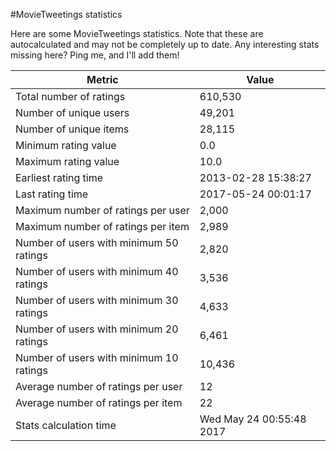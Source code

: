#MovieTweetings statistics

Here are some MovieTweetings statistics. Note that these are autocalculated and may not be completely up to date. Any interesting stats missing here? Ping me, and I'll add them!

Metric | Value
--- | ---
Total number of ratings                 | 610,530
Number of unique users                  | 49,201
Number of unique items                  | 28,115
Minimum rating value                    | 0.0
Maximum rating value                    | 10.0
Earliest rating time                    | 2013-02-28 15:38:27
Last rating time                        | 2017-05-24 00:01:17
Maximum number of ratings per user      | 2,000
Maximum number of ratings per item      | 2,989
Number of users with minimum 50 ratings | 2,820
Number of users with minimum 40 ratings | 3,536
Number of users with minimum 30 ratings | 4,633
Number of users with minimum 20 ratings | 6,461
Number of users with minimum 10 ratings | 10,436
Average number of ratings per user      | 12
Average number of ratings per item      | 22
Stats calculation time                  | Wed May 24 00:55:48 2017

